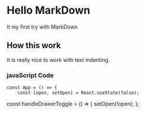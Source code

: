 # Hello MarkDown

It my first try with MarkDown

## How this work

It is really nice to work with text indenting. 

### javaScript Code 

    const App = () => {
        const [open, setOpen] = React.useState(false);

  const handleDrawerToggle = () => {
    setOpen(!open);
  };



